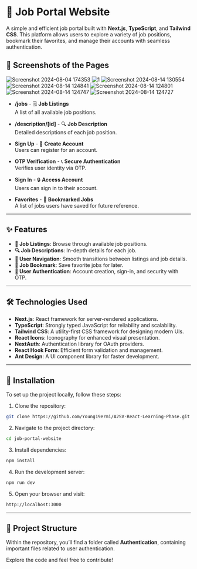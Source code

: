 

# 🚀 Job Portal Website

A simple and efficient job portal built with **Next.js**, **TypeScript**, and **Tailwind CSS**. This platform allows users to explore a variety of job positions, bookmark their favorites, and manage their accounts with seamless authentication.

## 📸 Screenshots of the Pages
![Screenshot 2024-08-04 174353](https://github.com/user-attachments/assets/5f8efc44-e520-4933-a706-c0b48acf63d9)
![1](https://github.com/user-attachments/assets/fae8daa8-5655-4426-b561-831f97e2ccfc)
![Screenshot 2024-08-14 130554](https://github.com/user-attachments/assets/f75b463c-d6f2-4945-a26a-9d32b3c9f1b5)
![Screenshot 2024-08-14 124841](https://github.com/user-attachments/assets/e8209084-8cb0-4146-a828-7df739e6588b)
![Screenshot 2024-08-14 124801](https://github.com/user-attachments/assets/846b040e-e948-4b75-849f-2392d30dc28a)
![Screenshot 2024-08-14 124747](https://github.com/user-attachments/assets/db27c369-8cd1-4f8e-a83b-d86696e90346)
![Screenshot 2024-08-14 124727](https://github.com/user-attachments/assets/fb6be674-d5c7-4e51-bc42-1f2d71925698)


- **/jobs** - 🗒️ **Job Listings**  
  A list of all available job positions.

- **/description/[id]** - 🔍 **Job Description**  
  Detailed descriptions of each job position.

- **Sign Up** - 🔐 **Create Account**  
  Users can register for an account.

- **OTP Verification** - 📞 **Secure Authentication**  
  Verifies user identity via OTP.

- **Sign In** - 🔒 **Access Account**  
  Users can sign in to their account.

- **Favorites** - 💖 **Bookmarked Jobs**  
  A list of jobs users have saved for future reference.

---

## ✨ Features

- **💼 Job Listings**: Browse through available job positions.
- **🔍 Job Descriptions**: In-depth details for each job.
- **🧭 User Navigation**: Smooth transitions between listings and job details.
- **💾 Job Bookmark**: Save favorite jobs for later.
- **🔑 User Authentication**: Account creation, sign-in, and security with OTP.

---

## 🛠️ Technologies Used

- **Next.js**: React framework for server-rendered applications.
- **TypeScript**: Strongly typed JavaScript for reliability and scalability.
- **Tailwind CSS**: A utility-first CSS framework for designing modern UIs.
- **React Icons**: Iconography for enhanced visual presentation.
- **NextAuth**: Authentication library for OAuth providers.
- **React Hook Form**: Efficient form validation and management.
- **Ant Design**: A UI component library for faster development.

---

## 🚀 Installation

To set up the project locally, follow these steps:

1. Clone the repository:

```bash
git clone https://github.com/Young19ermi/A2SV-React-Learning-Phase.git
```

2. Navigate to the project directory:

```bash
cd job-portal-website
```

3. Install dependencies:

```bash
npm install
```

4. Run the development server:

```bash
npm run dev
```

5. Open your browser and visit:

```bash
http://localhost:3000
```

---

## 📂 Project Structure

Within the repository, you’ll find a folder called **Authentication**, containing important files related to user authentication.

Explore the code and feel free to contribute!
